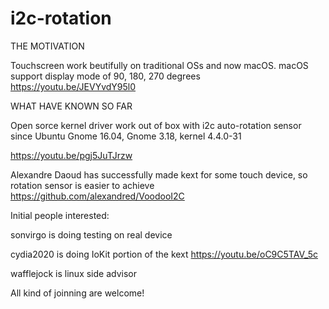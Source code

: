 # i2c-rotation
THE MOTIVATION 

Touchscreen work beutifully on traditional OSs and now macOS. macOS support display mode of 90, 180, 270 degrees
https://youtu.be/JEVYvdY95l0

WHAT HAVE KNOWN SO FAR

Open sorce kernel driver work out of box with i2c auto-rotation sensor since Ubuntu Gnome 16.04, Gnome 3.18, kernel 4.4.0-31 

https://youtu.be/pgj5JuTJrzw

Alexandre Daoud has successfully made kext for some touch device, so rotation sensor is easier to achieve  
https://github.com/alexandred/VoodooI2C

Initial people interested:

sonvirgo is doing testing on real device

cydia2020 is doing IoKit portion of the kext
https://youtu.be/oC9C5TAV_5c

wafflejock is linux side advisor 

All kind of joinning are welcome!
